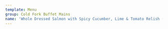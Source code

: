 ```yaml
---
template: Menu
group: Cold Fork Buffet Mains
name: 'Whole Dressed Salmon with Spicy Cucumber, Lime & Tomato Relish (GF)'
---
```

